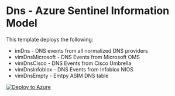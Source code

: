 # Dns - Azure Sentinel Information Model

This template deploys the following:
* imDns - DNS events from all normalized DNS providers
* vimDnsMicrosoft - DNS Events from Microsoft OMS
* vimDnsCisco - DNS Events from Cisco Umbrella
* vimDnsInfoblox - DNS Events from Infoblox NIOS 
* vimDnsEmpty - Emtpy ASIM DNS table

[![Deploy to Azure](https://aka.ms/deploytoazurebutton)](https://aka.ms/AzSentinelDnsARM)
